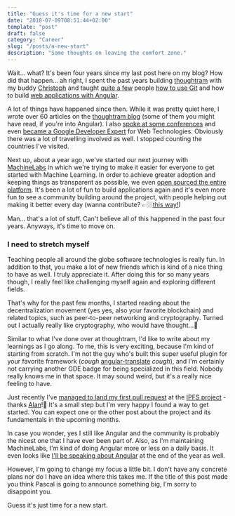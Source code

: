 ```yaml
---
title: "Guess it's time for a new start"
date: "2018-07-09T08:51:44+02:00"
template: "post"
draft: false
category: "Career"
slug: "/posts/a-new-start"
description: "Some thoughts on leaving the comfort zone."
---
```


Wait... what? It's been four years since my last post here on my blog? How did that happen... ah right, I spent the past years building [thoughtram](https://thoughtram.io 'thoughtram website') with my buddy [Christoph](https://twitter/cburgdorf 'Christoph Burgdorf on Twitter') and taught [quite a few](https://github.com/orgs/thoughtram/people 'thoughtram organisation') people [how to use Git](https://thoughtram.io/git-master-class.html 'Git Master Class by thoughtram') and how to build [web applications with Angular](https://thoughtram.io/angular-master-class.html 'Angular Master Class by thoughtram').

A lot of things have happened since then. While it was pretty quiet here, I wrote over 60 articles on the [thoughtram blog](https://blog.thoughtram.io 'thoughtram Blog') (some of them you might have read, if you're into Angular). I also [spoke at some conferences](https://www.youtube.com/watch?v=9CWifOK_Wi8&list=PLauX9TuJ8sfw6FH2doAbCi5Y-8GJHLqtb 'Pascal on Youtube') and even [became a Google Developer Expert](https://blog.thoughtram.io/announcements/2015/10/08/pascal-becomes-a-gde.html 'Pascal becoems a GDE') for Web Technologies. Obviously there was a lot of travelling involved as well. I stopped counting the countries I've visited.

Next up, about a year ago, we've started our next journey with [MachineLabs](https://machinelabs.ai 'MachineLabs') in which we're trying to make it easier for everyone to get started with Machine Learning. In order to achieve greater adoption and keeping things as transparent as possible, we even [open sourced the entire platform](https://blog.machinelabs.ai/2018/03/21/machinelabs-goes-open-source/ 'MachineLabs goes open source'). It's been a lot of fun to build applications again and it's even more fun to see a community building around the project, with people helping out making it better every day (wanna contribute? 👉🏼[this way!](https://github.com/machinelabs/machinelabs 'MachineLabs on GitHub'))

Man... that's a lot of stuff. Can't believe all of this happened in the past four years. Anyways, it's time to move on.

### I need to stretch myself

Teaching people all around the globe software technologies is really fun. In addition to that, you make a lot of new friends which is kind of a nice thing to have as well. I truly appreciate it. After doing this for so many years though, I really feel like challenging myself again and exploring different fields.

That's why for the past few months, I started reading about the decentralization movement (yes yes, also your favorite blockchain) and related topics, such as peer-to-peer networking and cryptography. Turned out I actually really like cryptography, who would have thought...🤔

Similar to what I've done over at thoughtram, I'd like to write about my learnings as I go along. To me, this is very exciting, because I'm kind of starting from scratch. I'm not the guy who's built this super useful plugin for your favorite framework (*cough* [angular-translate](https://angular-translate.github.io 'angular-translate') *cough*), and I'm certainly not carrying another GDE badge for being specialized in this field. Nobody really knows me in that space. It may sound weird, but it's a really nice feeling to have.

Just recently I've [managed to land my first pull request](https://github.com/ipfs/js-ipfs/pull/1415 'First PR at the js-ipfs project on GitHub') at the [IPFS project](https://ipfs.io/ 'IPFS') - thanks [Alan](https://twitter.com/Alanshaw 'Alan Shaw on Twitter')!🙏 It's a small step but I'm very happy I found a way to get started. You can expect one or the other post about the project and its fundamentals in the upcoming months.

In case you wonder, yes I still like Angular and the community is probably the nicest one that I have ever been part of. Also, as I'm maintaining MachineLabs, I'm kind of doing Angular more or less on a daily basis. It even looks like [I'll be speaking about Angular](https://ng-be.org/conference-day 'NG-BE conference') at the end of the year as well.

However, I'm going to change my focus a little bit. I don't have any concrete plans nor do I have an idea where this takes me. If the title of this post made you think Pascal is going to announce something big, I'm sorry to disappoint you.

Guess it's just time for a new start.



